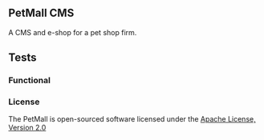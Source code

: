 ## PetMall CMS
A CMS and e-shop for a pet shop firm.

## Tests
### Functional 

### License

The PetMall is open-sourced software licensed under the [Apache License, Version 2.0](http://www.apache.org/licenses/LICENSE-2.0)
